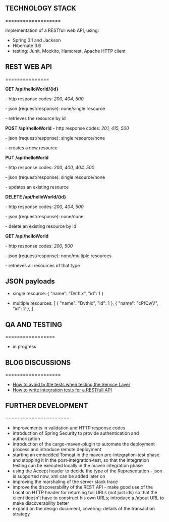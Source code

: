 
## TECHNOLOGY STACK
===================

Implementation of a RESTfull web API, using: 
* Spring 3.1 and Jackson
* Hibernate 3.6
* testing: Junit, Mockito, Hamcrest, Apache HTTP client



## REST WEB API
===============

**GET /api/helloWorld/{id}**

\-  http response codes: *200, 404, 500*

\- json (request/response): none/single resource

\- retrieves the resource by id


**POST /api/helloWorld**
\- http response codes: *201, 415, 500*

\- json (request/response): single resource/none

\- creates a new resource


**PUT /api/helloWorld**

\- http response codes: *200, 400, 404, 500*

\- json (request/response): single resource/none

\- updates an existing resource

**DELETE /api/helloWorld/{id}**

\- http response codes: *200, 404, 500*

\- json (request/response): none/none

\-  delete an existing resource by id


**GET /api/helloWorld**

\- http response codes: *200, 500*

\- json (request/response): none/multiple resources

\- retrieves all resources of that type



JSON payloads
-------------

- single resource:
{
    "name": "Dvthix",
    "id": 1
}

- multiple resources:
[    {
       "name": "Dvthix",
       "id": 1
    },
    {
       "name": "cPfCwV",
       "id": 2
    }, ]




## QA AND TESTING
=================

- in progress



## BLOG DISCUSSIONS
===================

* [How to avoid brittle tests when testing the Service Layer](http://www.baeldung.com/2011/10/02/testing-the-service-layer/)
* [How to write integration tests for a RESTfull API](http://www.baeldung.com/2011/10/13/integration-testing-a-rest-api/)



## FURTHER DEVELOPMENT
======================

* improvements in validation and HTTP response codes
* introduction of Spring Security to provide authentication and authorization
* introduction of the cargo-maven-plugin to automate the deployment process and introduce remote deployment
* starting an embedded Tomcat in the maven pre-integration-test phase and stopping it in the post-integration-test, so that the integration testing can be executed locally in the maven integration phase
* using the Accept header to decide the type of the Representation - json is supported now, xml can be added later on
* improving the marshaling of the server stack trace
* improve the discoverability of the REST API - make good use of the Location HTTP header for returning full URLs (not just ids) so that the client doesn't have to construct his own URLs; introduce a /about URL to make discoverability better
* expand on the design document, covering: details of the transaction strategy
